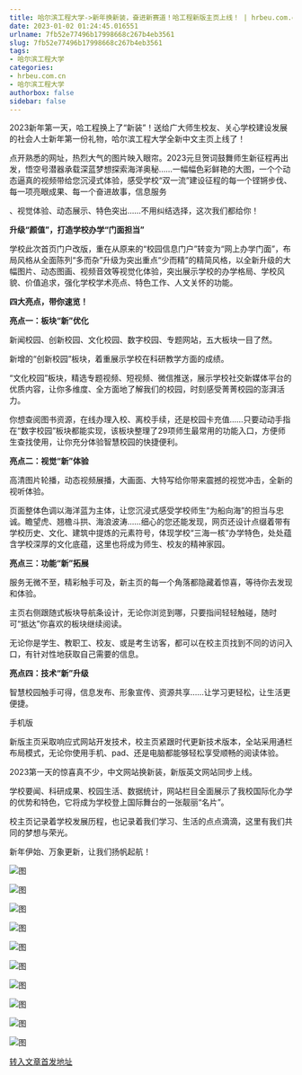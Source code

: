 ```yaml
---
title: 哈尔滨工程大学->新年换新装，奋进新赛道！哈工程新版主页上线！ | hrbeu.com.cn
date: 2023-01-02 01:24:45.016551
urlname: 7fb52e77496b17998668c267b4eb3561
slug: 7fb52e77496b17998668c267b4eb3561
tags: 
- 哈尔滨工程大学
categories:
- hrbeu.com.cn
- 哈尔滨工程大学
authorbox: false
sidebar: false
---
```

2023新年第一天，哈工程换上了“新装”！送给广大师生校友、关心学校建设发展的社会人士新年第一份礼物，哈尔滨工程大学全新中文主页上线了！

点开熟悉的网址，热烈大气的图片映入眼帘。2023元旦贺词鼓舞师生新征程再出发，悟空号潜器承载深蓝梦想探索海洋奥秘……一幅幅色彩鲜艳的大图，一个个动态逼真的视频带给您沉浸式体验，感受学校“双一流”建设征程的每一个铿锵步伐、每一项亮眼成果、每一个奋进故事，信息服务
<!--more-->
、视觉体验、动态展示、特色突出……不用纠结选择，这次我们都给你！

**升级“颜值”，打造学校办学“门面担当”**

学校此次首页门户改版，重在从原来的“校园信息门户”转变为“网上办学门面”，布局风格从全面陈列“多而杂”升级为突出重点“少而精”的精简风格，以全新升级的大幅图片、动态图画、视频音效等视觉化体验，突出展示学校的办学格局、学校风貌、价值追求，强化学校学术亮点、特色工作、人文关怀的功能。

**四大亮点，带你速览！**

**亮点一：板块“新”优化**

新闻校园、创新校园、文化校园、数字校园、专题网站，五大板块一目了然。

新增的“创新校园”板块，着重展示学校在科研教学方面的成绩。

“文化校园”板块，精选专题视频、短视频、微信推送，展示学校社交新媒体平台的优质内容，让你多维度、全方面地了解我们的校园，时刻感受菁菁校园的澎湃活力。

你想查阅图书资源，在线办理入校、离校手续，还是校园卡充值……只要动动手指在“数字校园”板块都能实现，该板块整理了29项师生最常用的功能入口，方便师生查找使用，让你充分体验智慧校园的快捷便利。

**亮点二：视觉“新”体验**

高清图片轮播，动态视频展播，大画面、大特写给你带来震撼的视觉冲击，全新的视听体验。

页面整体色调以海洋蓝为主体，让您沉浸式感受学校师生“为船向海”的担当与忠诚。瞻望虎、翘檐斗拱、海浪波涛……细心的您还能发现，网页还设计点缀着带有学校历史、文化、建筑中提炼的元素符号，体现学校“三海一核”办学特色，处处蕴含学校深厚的文化底蕴，这里也将成为师生、校友的精神家园。

**亮点三：功能“新”拓展**

服务无微不至，精彩触手可及，新主页的每一个角落都隐藏着惊喜，等待你去发现和体验。

主页右侧跟随式板块导航条设计，无论你浏览到哪，只要指间轻轻触碰，随时可“抵达”你喜欢的板块继续阅读。

无论你是学生、教职工、校友、或是考生访客，都可以在校主页找到不同的访问入口，有针对性地获取自己需要的信息。

**亮点四：技术“新”升级**

智慧校园触手可得，信息发布、形象宣传、资源共享……让学习更轻松，让生活更便捷。

手机版

新版主页采取响应式网站开发技术，校主页紧跟时代更新技术版本，全站采用通栏布局模式，无论你使用手机、pad、还是电脑都能够轻松享受顺畅的阅读体验。

2023第一天的惊喜真不少，中文网站换新装，新版英文网站同步上线。

学校要闻、科研成果、校园生活、数据统计，网站栏目全面展示了我校国际化办学的优势和特色，它将成为学校登上国际舞台的一张靓丽“名片”。

校主页记录着学校发展历程，也记录着我们学习、生活的点点滴滴，这里有我们共同的梦想与荣光。

新年伊始、万象更新，让我们扬帆起航！

![图](http://gongxue.cn/__local/9/B8/B1/554E519AEB8EB1E6F22AD59DD8F_818E4613_1CE7E.jpg)

![图](http://gongxue.cn/__local/5/08/D0/8A1C64009098CF1AC31971E5FB2_A7D39570_C389.jpg)

![图](http://gongxue.cn/__local/8/F8/FA/BA6B2DECCF4E5F9A30E830C5C6A_56A86D48_1C36C.jpg)

![图](http://gongxue.cn/__local/3/7F/89/DD640624A66E17ADD514EB59F21_81C31C0C_2D4659.png)

![图](http://gongxue.cn/__local/F/59/20/2B87CE6CC6EFD4A0288A0C63964_C5FD7BF9_3F9E7.png)

![图](http://gongxue.cn/__local/D/C5/FF/1F7A33EF64C1C5EA7AFE09ACF13_2EB13C55_F345.jpg)

![图](http://gongxue.cn/__local/8/B8/D0/1F12F371654A13270602B1D474B_0C600B28_182BE.jpg)

![图](http://gongxue.cn/__local/F/6A/61/AD01BCA155FF0DFB34927EE75B2_0C3DB4D2_1238F.jpg)

![图](http://gongxue.cn/__local/8/50/A4/DE4AC9CBFBEB362CC56A6A6872D_7E251DD6_3530C.jpg)

![图](http://gongxue.cn/__local/A/48/AB/175313645784CF5FED97730BADB_1845321A_10910.jpg)

[转入文章首发地址](http://gongxue.cn/info/1141/74001.htm)